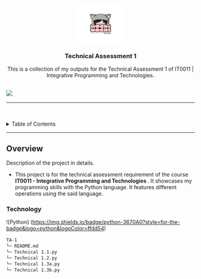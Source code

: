 <a name="readme-top">

<br/>

<br />
<div align="center">
  <a href="https://github.com/your-github-username/">
  <!-- TODO: If you want to add logo or banner you can add it here -->
    <img src="./assets/mochi-mochi.png" alt="mochi-mochi" width="130" height="100">
  </a>
<!-- TODO: Change Title to the name of the title of your Project -->
  <h3 align="center">Technical Assessment 1</h3>
</div>
<!-- TODO: Make a short description -->
<div align="center">
  This is a collection of my outputs for the Technical Assessment 1 of IT0011 | Integrative Programming and Technologies.
</div>

<br />

<!-- TODO: Change the your-github-username into your github username  -->
<!-- TODO: Change the WD-Template-Project into the same name of your folder -->
![](https://visit-counter.vercel.app/counter.png?page=francinejace/TA1)

---

<br />
<br />

<!-- TODO: If you want to add more layers for your readme -->
<details>
  <summary>Table of Contents</summary>
  <ol>
    <li>
      <a href="#overview">Overview</a>
      <ol>
        <li>
          <a href="#key-components">Key Components</a>
        </li>
        <li>
          <a href="#technology">Technology</a>
        </li>
      </ol>
    </li>
    <li>
      <a href="#rule,-practices-and-principles">Rules, Practices and Principles</a>
    </li>
    <li>
      <a href="#resources">Resources</a>
    </li>
  </ol>
</details>

---

## Overview

<!-- TODO: To be changed -->
<!-- The following are just sample -->
Description of the project in details.

- This project is for the technical assessment requirement of the course <strong> IT0011 - Integrative Programming and Technologies </strong>. It showcases my programming skills with the Python language. It features different operations using the said language.

### Technology
<!-- TODO: List of Technology Used -->
![Python] (https://img.shields.io/badge/python-3670A0?style=for-the-badge&logo=python&logoColor=ffdd54)

```
TA-1
└─ README.md
└─ Technical 1.1.py
└─ Technical 1.2.py
└─ Technical 1.3a.py
└─ Technical 1.3b.py
```

